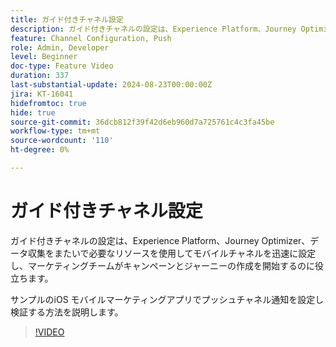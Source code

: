 ```yaml
---
title: ガイド付きチャネル設定
description: ガイド付きチャネルの設定は、Experience Platform、Journey Optimizer、データ収集をまたいで必要なリソースを使用してモバイルチャネルを迅速に設定し、マーケティングチームがキャンペーンとジャーニーの作成を開始するのに役立ちます。 サンプルのiOS モバイルマーケティングアプリでプッシュチャネル通知を設定し検証する方法を説明します。
feature: Channel Configuration, Push
role: Admin, Developer
level: Beginner
doc-type: Feature Video
duration: 337
last-substantial-update: 2024-08-23T00:00:00Z
jira: KT-16041
hidefromtoc: true
hide: true
source-git-commit: 36dcb812f39f42d6eb960d7a725761c4c3fa45be
workflow-type: tm+mt
source-wordcount: '110'
ht-degree: 0%

---
```



# ガイド付きチャネル設定

ガイド付きチャネルの設定は、Experience Platform、Journey Optimizer、データ収集をまたいで必要なリソースを使用してモバイルチャネルを迅速に設定し、マーケティングチームがキャンペーンとジャーニーの作成を開始するのに役立ちます。

サンプルのiOS モバイルマーケティングアプリでプッシュチャネル通知を設定し検証する方法を説明します。

>[!VIDEO](https://video.tv.adobe.com/v/3433053/?learn=on)
